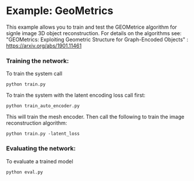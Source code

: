 # Example: GeoMetrics
This example allows you to train and test the GEOMetrice algorithm for signle image 3D object reconstruction. For details on the algorithms see: "GEOMetrics: Exploiting Geometric Structure for Graph-Encoded Objects" : https://arxiv.org/abs/1901.11461


### Training the network:

To train the system call
```
python train.py
```


To train the system with the latent encoding loss call first: 
```
python train_auto_encoder.py
```
This will train the mesh encoder. Then call the following to train the image reconstruction algorithm: 
```
python train.py -latent_loss
```

### Evaluating the network: 

To evaluate a trained model
```
python eval.py
```




